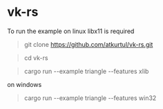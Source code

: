 # vk-rs

To run the example on linux libx11 is required

>git clone https://github.com/atkurtul/vk-rs.git

>cd vk-rs

>cargo run --example triangle --features xlib

on windows

>cargo run --example triangle --features win32
